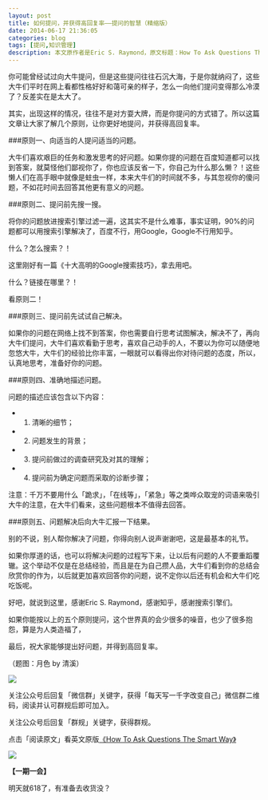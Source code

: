 ```yaml
---
layout: post
title: 如何提问，并获得高回复率——提问的智慧（精缩版）
date: 2014-06-17 21:36:05
categories: blog
tags: [提问,知识管理]
description: 本文原作者是Eric S. Raymond，原文标题：How To Ask Questions The Smart Way，此前我已修改翻译了他的英文版，但是由于中文翻译差不多了两万多字，估计很多人都没有耐心读下去，所以，做一个精缩版。
---
```


你可能曾经试过向大牛提问，但是这些提问往往石沉大海，于是你就纳闷了，这些大牛们平时在网上看都性格好好和蔼可亲的样子，怎么一向他们提问变得那么冷漠了？反差实在是太大了。

其实，出现这样的情况，往往不是对方耍大牌，而是你提问的方式错了。所以这篇文章让大家了解几个原则，让你更好地提问，并获得高回复率。

###原则一、向适当的人提问适当的问题。

大牛们喜欢艰巨的任务和激发思考的好问题。如果你提的问题在百度知道都可以找到答案，就莫怪他们鄙视你了，你也应该反省一下，你自己为什么那么懒？！这些懒人们在高手眼中就像是蛀虫一样，本来大牛们的时间就不多，与其忽视你的傻问题，不如花时间去回答其他更有意义的问题。


###原则二、提问前先搜一搜。

将你的问题放进搜索引擎过滤一遍，这其实不是什么难事，事实证明，90%的问题都可以用搜索引擎解决了，百度不行，用Google，Google不行用知乎。

什么？怎么搜索？！

这里刚好有一篇《十大高明的Google搜索技巧》，拿去用吧。

什么？链接在哪里？！

看原则二！

###原则三、提问前先试试自己解决。

如果你的问题在网络上找不到答案，你也需要自行思考试图解决，解决不了，再向大牛们提问，大牛们喜欢看勤于思考，喜欢自己动手的人，不要以为你可以随便地忽悠大牛，大牛们的经验比你丰富，一眼就可以看得出你对待问题的态度，所以，认真地思考，准备好你的问题。

###原则四、准确地描述问题。

问题的描述应该包含以下内容：

- 1. 清晰的细节；
- 2. 问题发生的背景；
- 3. 提问前做过的调查研究及对其的理解；
- 4. 提问前为确定问题而采取的诊断步骤；

注意：千万不要用什么「跪求」，「在线等」，「紧急」等之类哗众取宠的词语来吸引大牛的注意，在大牛们看来，这些问题根本不值得去回答。

###原则五、问题解决后向大牛汇报一下结果。

别的不说，别人帮你解决了问题，你得向别人说声谢谢吧，这是最基本的礼节。

如果你厚道的话，也可以将解决问题的过程写下来，让以后有问题的人不要重蹈覆辙。这个举动不仅是在总结经验，而且是在为自己攒人品，大牛们看到你的总结会欣赏你的作为，以后就更加喜欢回答你的问题，说不定你以后还有机会和大牛们吃吃饭呢。

好吧，就说到这里，感谢Eric S. Raymond，感谢知乎，感谢搜索引擎们。

如果你能按以上的五个原则提问，这个世界真的会少很多的噪音，也少了很多抱怨，算是为人类造福了，

最后，祝大家能够提出好问题，并得到高回复率。

（题图：月色 by 清溪）

![](http://pic.yupoo.com/vankos_v/DMJiv6i8/mHDSX.png)

关注公众号后回复「微信群」关键字，获得「每天写一千字改变自己」微信群二维码，阅读并认可群规后即可加入。

关注公众号后回复「群规」关键字，获得群规。

点击「阅读原文」看英文原版[《How To Ask Questions The Smart Way》](http://www.catb.org/~esr/faqs/smart-questions.html)

![](http://pic.yupoo.com/vankos_v/DOMQ5v84/HtU20.png)

**【一期一会】**

明天就618了，有准备去收货没？
